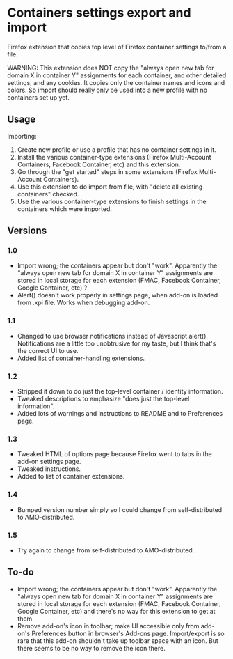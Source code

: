 # Containers settings export and import

Firefox extension that copies top level of Firefox container settings to/from a file.

WARNING: This extension does NOT copy the "always open new tab for domain X in container Y" assignments for each container, and other detailed settings, and any cookies.  It copies only the container names and icons and colors.  So import should really only be used into a new profile with no containers set up yet.

## Usage

Importing:

1. Create new profile or use a profile that has no container settings in it.
2. Install the various container-type extensions (Firefox Multi-Account Containers, Facebook Container, etc) and this extension.
3. Go through the "get started" steps in some extensions (Firefox Multi-Account Containers).
4. Use this extension to do import from file, with "delete all existing containers" checked.
5. Use the various container-type extensions to finish settings in the containers which were imported.

## Versions

### 1.0
* Import wrong; the containers appear but don't "work".  Apparently the "always open new tab for domain X in container Y" assignments are stored in local storage for each extension (FMAC, Facebook Container, Google Container, etc) ?
* Alert() doesn't work properly in settings page, when add-on is loaded from .xpi file.  Works when debugging add-on.

### 1.1
* Changed to use browser notifications instead of Javascript alert().  Notifications are a little too unobtrusive for my taste, but I think that's the correct UI to use.
* Added list of container-handling extensions.

### 1.2
* Stripped it down to do just the top-level container / identity information.
* Tweaked descriptions to emphasize "does just the top-level information".
* Added lots of warnings and instructions to README and to Preferences page.

### 1.3
* Tweaked HTML of options page because Firefox went to tabs in the add-on settings page.
* Tweaked instructions.
* Added to list of container extensions.

### 1.4
* Bumped version number simply so I could change from self-distributed to AMO-distributed.

### 1.5
* Try again to change from self-distributed to AMO-distributed.

## To-do
* Import wrong; the containers appear but don't "work".  Apparently the "always open new tab for domain X in container Y" assignments are stored in local storage for each extension (FMAC, Facebook Container, Google Container, etc) and there's no way for this extension to get at them.
* Remove add-on's icon in toolbar; make UI accessible only from add-on's Preferences button in browser's Add-ons page.  Import/export is so rare that this add-on shouldn't take up toolbar space with an icon.  But there seems to be no way to remove the icon there.

